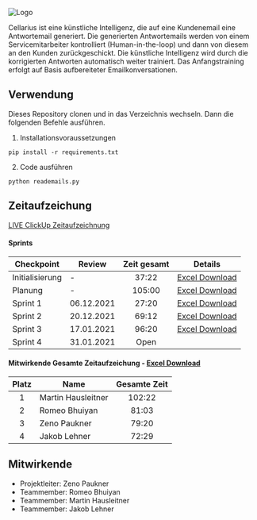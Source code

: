 ![Logo](https://user-images.githubusercontent.com/55828102/144297265-cbb2f6fe-d3a0-462e-a3cf-f454cf0dc615.png)

Cellarius ist eine künstliche Intelligenz, die auf eine Kundenemail eine Antwortemail generiert. Die generierten Antwortemails werden von einem Servicemitarbeiter kontrolliert (Human-in-the-loop) und dann von diesem an den Kunden zurückgeschickt. Die künstliche Intelligenz wird durch die korrigierten Antworten automatisch weiter trainiert. Das Anfangstraining erfolgt auf Basis aufbereiteter Emailkonversationen.
  
## Verwendung
Dieses Repository clonen und in das Verzeichnis wechseln. Dann die folgenden Befehle ausführen.
1. Installationsvoraussetzungen

```pip install -r requirements.txt```

2. Code ausführen

```python reademails.py```

## Zeitaufzeichung
[LIVE ClickUp Zeitaufzeichnung](https://sharing.clickup.com/l/h/5-90560575-1/a95ad6e55acd517)

#### Sprints
| Checkpoint | Review     | Zeit gesamt | Details |
|--------|------------|:-----------:|---------|
|Initialisierung|-|37:22|[Excel Download](organisation/Initialisierung%20&%20Planung%20-%20Zeitaufzeichung.xlsx)|
|Planung |-|105:00|[Excel Download](organisation/Initialisierung%20&%20Planung%20-%20Zeitaufzeichung.xlsx)|
| Sprint 1      | 06.12.2021 | 27:20       |[Excel Download](organisation/Sprint%201%20-%20Zeitaufzeichnung.xlsx)|
| Sprint 2      | 20.12.2021 | 69:12       |[Excel Download](organisation/Sprint%202%20-%20Zeitaufzeichnung.xlsx)|
| Sprint 3      | 17.01.2021 | 96:20       |[Excel Download](organisation/Sprint%203%20-%20Zeitaufzeichnung.xlsx)|
| Sprint 4      | 31.01.2021 | Open        |         |

#### Mitwirkende Gesamte Zeitaufzeichung - [Excel Download](organisation/Zeitaufzeichnung%20per%20Mitwirkender.xlsx)
| Platz | Name               | Gesamte Zeit |
|:-----:|--------------------|:------------:|
|   1   | Martin Hausleitner |    102:22    |
|   2   | Romeo Bhuiyan      |     81:03    |
|   3   | Zeno Paukner       |     79:20    |
|   4   | Jakob Lehner       |     72:29    |



## Mitwirkende
- Projektleiter: Zeno Paukner
- Teammember: Romeo Bhuiyan
- Teammember: Martin Hausleitner
- Teammember: Jakob Lehner
